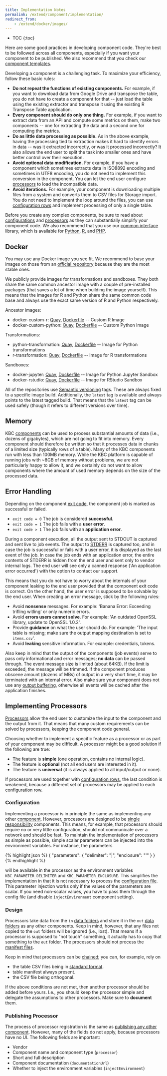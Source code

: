 ```yaml
---
title: Implementation Notes
permalink: /extend/component/implementation/
redirect_from:
    - /extend/docker/images/
---
```


* TOC
{:toc}

Here are some good practices in developing component code. They're best to be followed 
across all components, especially if you want your component to be published. We also recommend 
that you check our [component templates](https://github.com/keboola/component-generator).

Developing a component is a challenging task. To maximize your efficiency, follow these basic rules:

- **Do not repeat the functions of existing components.** For example, if you want to download data from Google Drive and transpose the
table, you do not have to create a component for that -- just load the table using the existing extractor and transpose it using
the existing R Transpose Table application.
- **Every component should do only one thing.** For example, if you want to extract data from an API and compute some metrics on them,
make two components -- one for extracting the data and a second one for computing the metrics.
- **Do as little data processing as possible.** As in the above example, having the processing tied to extraction makes it hard to
identify errors in data -- was it extracted incorrectly, or was it processed incorrectly? It also allows the end user to split the
task into smaller ones and have better control over their execution.
- **Avoid optional data modification.** For example, if you have a component which sometimes extracts data in ISO8892 encoding and sometimes
in UTF8 encoding, you do not need to implement this conversion in the component. You can let the end user configure 
[processors](/extend/component/processors/) to load the incompatible data.
- **Avoid iterations.** For example, your component is downloading multiple files from a system and converts them to CSV files 
for Storage import. You do not need to implement the loop around the files, you can use 
[configuration rows](/integrate/storage/api/configurations/#configuration-rows) and implement processing of only a single table.

Before you create any complex components, be sure to read about
[configurations](/integrate/storage/api/configurations/) and [processors](/extend/component/processors/)
as they can substantially simplify your component code. We also recommend that you use our
[common interface](/extend/common-interface/) library, which is available for
[Python](/extend/component/implementation/python/#using-the-kbc-package),
[R](/extend/component/implementation/r/#using-the-kbc-package),
and [PHP](/extend/component/implementation/php/#using-the-kbc-package).

## Docker
You may use any Docker image you see fit. We recommend to base your images on those from an [official repository](https://hub.docker.com/explore/)
because they are the most stable ones.

We publicly provide images for transformations and sandboxes. 
They both share the same common ancestor image with a couple
of pre-installed packages (that saves a lot of time when building the image yourself).
This means that the images for R and Python share the same common code base and always use the
exact same version of R and Python respectively.

Ancestor images:

- docker-custom-r:
[Quay](https://quay.io/repository/keboola/docker-custom-r),
[Dockerfile](https://github.com/keboola/docker-custom-r) --
Custom R Image
- docker-custom-python:
[Quay](https://quay.io/repository/keboola/docker-custom-python),
[Dockerfile](https://github.com/keboola/docker-custom-python) --
Custom Python Image

Transformations:

- python-transformation:
[Quay](https://quay.io/repository/keboola/python-transformation),
[Dockerfile](https://github.com/keboola/python-transformation) --
Image for Python transformations
- r-transformation:
[Quay](https://quay.io/repository/keboola/r-transformation),
[Dockerfile](https://github.com/keboola/r-transformation) --
Image for R transformations

Sandboxes:

- docker-jupyter:
[Quay](https://quay.io/repository/keboola/docker-jupyter),
[Dockerfile](https://github.com/keboola/docker-jupyter) --
Image for Python Jupyter Sandbox
- docker-rstudio:
[Quay](https://quay.io/repository/keboola/docker-rstudio),
[Dockerfile](https://github.com/keboola/docker-rstudio) --
Image for RStudio Sandbox

All of the repositories use [Semantic versioning](http://semver.org/) tags. These are always fixed to a specific image build.
Additionally, the `latest` tag is available and always points to the latest tagged build. That means that the `latest` tag
can be used safely (though it refers to different versions over time).

## Memory
KBC [components](/extend/component/) can be used to process substantial amounts of data (i.e., dozens of gigabytes), which are not
going to fit into memory. Every component should therefore be written so that it processes data in chunks of
a limited size (typically rows of a table). Many of the KBC components run with less than 100MB memory.
While the KBC platform is capable of running jobs with ~8GB of memory without problems, we are not particularly
happy to allow it, and we certainly do not want to allow components where the amount of used memory
depends on the size of the processed data.

## Error Handling
Depending on the component [exit code](/extend/common-interface/environment/#return-values), the component job is marked as
successful or failed.

- `exit code = 0`  The job is considered **successful**.
- `exit code = 1`  The job fails with a **user error**.
- `exit code > 1`  The job fails with an **application error**.

During a component execution, all the output sent to STDOUT is captured and sent live to job events.
The output to [STDERR](https://en.wikipedia.org/wiki/Standard_streams#Standard_error_.28stderr.29) is captured too, and
in case the job is successful or fails with a user error, it is displayed as the last event of the job. In case the
job ends with an application error, the entire contents of STDERR is hidden from the end user and sent only to
vendor internal logs. The end user will see only a canned response ('An application error occurred') with
the option to contact our support.

This means that you do not have to worry about the internals of your component leaking to the end user provided that
the component exit code is correct. On the other hand, the user error is supposed to be solvable by the end user. When creating an error message, stick by the following rules:

- Avoid **nonsense** messages. For example: 'Banana Error: Exceeding trifling witling' or only numeric errors.
- Avoid **errors users cannot solve**. For example: 'An outdated OpenSSL library, update to OpenSSL 1.0.2'.
- Provide **guidance** on what the user should do. For example: 'The input table is missing; make sure the output mapping destination is set to `items.csv`'.
- Avoid **leaking** sensitive information. For example: credentials, tokens.

Also keep in mind that the output of the components (job events) serve to pass only informational and error messages; **no data** can be passed through.
The event message size is limited (about 64KB). If the limit is exceeded, the message will be trimmed. If the component produces
obscene amount (dozens of MBs) of output in a very short time, it may be terminated with an internal error.
Also make sure your component does not use any [output buffering](#language-specific-notes), otherwise all events will be cached after the application finishes.

## Implementing Processors
[Processors](/extend/component/processors/)
allow the end user to customize the input to the component and the output from it. That means
that many custom requirements can be solved by processors, keeping the component
code general.

Choosing whether to implement a specific feature as a processor or as part of your
component may be difficult. A processor might be a good solution if the following are true:

- The feature is **simple** (one operation, contains no internal logic).
- The feature is **optional** (not all end users are interested in it).
- The feature is **universal** (it is always applied to all input/output or none).

If processors are used together with [configuration rows](/integrate/storage/api/configurations/#configuration-rows),
the last condition is weakened, because a different set of processors may be applied to each configuration row.

### Configuration
Implementing a processor is in principle the same as implementing any other
[component](/extend/component/). However, processors are designed to be
[single responsibility](https://en.wikipedia.org/wiki/Single_responsibility_principle) components. This
means, for example, that processors should require no or very little configuration, should not communicate
over a network and should be fast. To maintain the implementation of processors as simple as possible,
simple scalar parameters can be injected into the environment variables. For instance, the parameters

{% highlight json %}
{
    "parameters": {
        "delimiter": "|",
        "enclosure": "'"
    }
}
{% endhighlight %}

will be available in the processor as the environment variables `KBC_PARAMETER_DELIMITER` and
`KBC_PARAMETER_ENCLOSURE`. This simplifies the implementation in that it is not necessary to process the
[configuration file](/extend/common-interface/config-file/). This parameter
injection works only if the values of the parameters are scalar. If you need non-scalar values, you have to pass them 
through the config file (and disable `injectEnvironment` component setting).

### Design
Processors take data from the `in` [data folders](/extend/common-interface/folders/) and
store it in the `out` [data folders](/extend/common-interface/folders/) as any other components. Keep in mind, however,
that any files not copied to the `out` folders will be ignored (i.e., lost). That means if a processor is supposed to
"not touch" something, it actually has to copy that something to the `out` folder. The processors should not process
the [manifest files](/extend/common-interface/manifest-files/).

Keep in mind that processors can be [chained](/extend/component/processors/#chaining-processors); 
you can, for example, rely on

- the table CSV files being in [standard format](https://help.keboola.com/storage/tables/csv-files/#output-csv-format).
- table manifest always present.
- the CSV file being orthogonal.

If the above conditions are not met, then another processor should be added before yours. I.e., you should keep the
processor simple and delegate the assumptions to other processors. Make sure to **document** them.

### Publishing Processor
The process of processor registration is the same as [publishing any other component](/extend/publish/). 
However, many of the fields do not apply, because processors have no UI.
The following fields are important:

- Vendor
- Component name and component type (`processor`)
- Short and full description
- Component documentation (`documentationUrl`)
- Whether to inject the environment variables (`injectEnvironment`)
